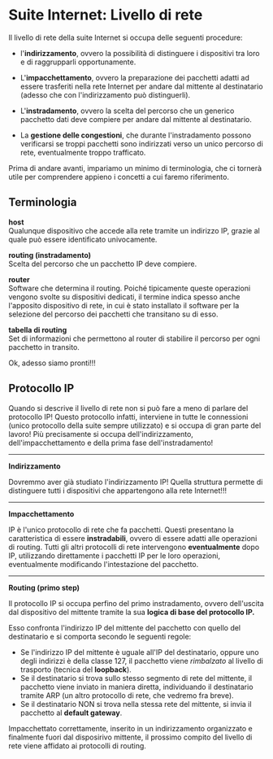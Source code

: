 # Suite Internet: Livello di rete


Il livello di rete della suite Internet si occupa delle seguenti procedure:


- l'**indirizzamento**, ovvero la possibilità di distinguere i dispositivi tra loro e di raggrupparli opportunamente.

- L'**impacchettamento**, ovvero la preparazione dei pacchetti adatti ad essere trasferiti nella rete Internet 
  per andare dal mittente al destinatario (adesso che con l'indirizzamento può distinguerli).

- L'**instradamento**, ovvero la scelta del percorso che un generico pacchetto dati deve compiere per andare dal mittente al destinatario.

- La **gestione delle congestioni**, che durante l'instradamento possono verificarsi se troppi pacchetti sono indirizzati verso un
  unico percorso di rete, eventualmente troppo trafficato.


Prima di andare avanti, impariamo un minimo di terminologia, che ci tornerà utile per comprendere appieno i concetti a cui faremo riferimento.


## Terminologia


**host**<br>
Qualunque dispositivo che accede alla rete tramite un indirizzo IP, grazie al quale può essere identificato univocamente.

**routing (instradamento)**<br>
Scelta del percorso che un pacchetto IP deve compiere.

**router**<br>
Software che determina il routing. Poiché tipicamente queste operazioni vengono svolte su dispositivi dedicati,
il termine indica spesso anche l'apposito dispositivo di rete, in cui è stato installato il software per la selezione del percorso
dei pacchetti che transitano su di esso.

**tabella di routing**<br>
Set di informazioni che permettono al router di stabilire il percorso per ogni pacchetto in transito.


Ok, adesso siamo pronti!!!


## Protocollo IP


Quando si descrive il livello di rete non si può fare a meno di parlare del protocollo IP! Questo protocollo infatti,
interviene in tutte le connessioni (unico protocollo della suite sempre utilizzato) e si occupa di gran parte del lavoro!
Più precisamente si occupa dell'indirizzamento, dell'impacchettamento e della prima fase dell'instradamento!

---

**Indirizzamento**

Dovremmo aver già studiato l'indirizzamento IP! Quella struttura permette di distinguere tutti i dispositivi che appartengono alla rete Internet!!!

---

**Impacchettamento**

IP è l'unico protocollo di rete che fa pacchetti. Questi presentano la caratteristica di essere **instradabili**, ovvero di essere adatti alle operazioni di routing.
Tutti gli altri protocolli di rete intervengono **eventualmente** dopo IP, utilizzando direttamente i pacchetti IP per le loro operazioni, eventualmente modificando l'intestazione del pacchetto.

---

**Routing (primo step)**

Il protocollo IP si occupa perfino del primo instradamento, ovvero dell'uscita dal dispositivo del mittente tramite la sua **logica di base del protocollo IP.**

Esso confronta l'indirizzo IP del mittente del pacchetto con quello del destinatario e si comporta secondo le seguenti regole:

-   Se l'indirizzo IP del mittente è uguale all'IP del destinatario,
    oppure uno degli indirizzi è della classe 127, il pacchetto viene
    *rimbalzato* al livello di trasporto (tecnica del **loopback**).
-   Se il destinatario si trova sullo stesso segmento di rete del
    mittente, il pacchetto viene inviato in maniera diretta,
    individuando il destinatario tramite ARP (un altro protocollo di
    rete, che vedremo fra breve).
-   Se il destinatario NON si trova nella stessa rete del mittente, si
    invia il pacchetto al **default gateway**.


Impacchettato correttamente, inserito in un indirizzamento organizzato e finalmente fuori dal disposirivo mittente, il prossimo compito del livello
di rete viene affidato ai protocolli di routing.


<br>
<br>

